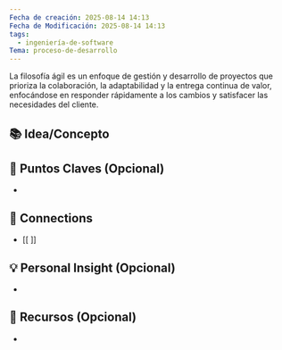 ```yaml
---
Fecha de creación: 2025-08-14 14:13
Fecha de Modificación: 2025-08-14 14:13
tags:
  - ingeniería-de-software
Tema: proceso-de-desarrollo
---
```

La filosofía ágil es un enfoque de gestión y desarrollo de proyectos que prioriza la colaboración, la adaptabilidad y la entrega continua de valor, enfocándose en responder rápidamente a los cambios y satisfacer las necesidades del cliente.
## 📚 Idea/Concepto 


## 📌 Puntos Claves (Opcional)
- 

## 🔗 Connections
- [[ ]]

## 💡 Personal Insight (Opcional)
- 
## 🧾 Recursos (Opcional)
- 